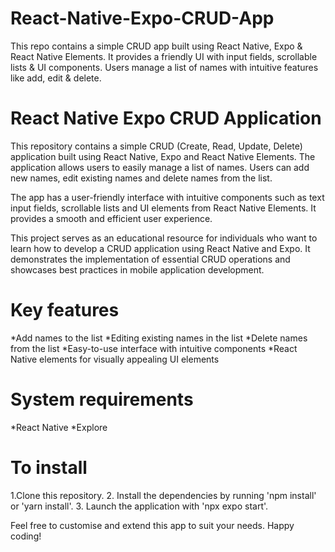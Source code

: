 # React-Native-Expo-CRUD-App
This repo contains a simple CRUD app built using React Native, Expo &amp; React Native Elements. It provides a friendly UI with input fields, scrollable lists &amp; UI components. Users manage a list of names with intuitive features like add, edit &amp; delete.

# React Native Expo CRUD Application
This repository contains a simple CRUD (Create, Read, Update, Delete) application built using React Native, Expo and React Native Elements. The application allows users to easily manage a list of names. Users can add new names, edit existing names and delete names from the list.

The app has a user-friendly interface with intuitive components such as text input fields, scrollable lists and UI elements from React Native Elements. It provides a smooth and efficient user experience.

This project serves as an educational resource for individuals who want to learn how to develop a CRUD application using React Native and Expo. It demonstrates the implementation of essential CRUD operations and showcases best practices in mobile application development.

# Key features
*Add names to the list
*Editing existing names in the list
*Delete names from the list
*Easy-to-use interface with intuitive components
*React Native elements for visually appealing UI elements

# System requirements
*React Native
*Explore

# To install
1.Clone this repository.
2. Install the dependencies by running 'npm install' or 'yarn install'.
3. Launch the application with 'npx expo start'.

Feel free to customise and extend this app to suit your needs. Happy coding!

